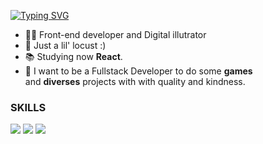 <div>
  <p>
  
  [![Typing SVG](https://readme-typing-svg.herokuapp.com?color=FFFFFF&lines=Iae%2C+Familia!👽)](https://git.io/typing-svg)
  
  </p>
  
</div>

- 🧑‍💼 Front-end developer and Digital illutrator
- 🦗 Just a lil' locust :)
- 📚 Studying now <strong>React</strong>.
- 🔮 I want to be a Fullstack Developer to do some <strong>games</strong> <br>
  and <strong>diverses</strong> projects with with quality and kindness. 

### SKILLS
![](https://img.shields.io/badge/HTML5-E96228?style=flat&logo=HTML5&logoColor=white)
![](https://img.shields.io/badge/CSS3-2862E9?style=flat&logo=CSS3&logoColor=white)
![](https://img.shields.io/badge/JavaScript-968220?style=flat&logo=JavaScript&logoColor=white)
